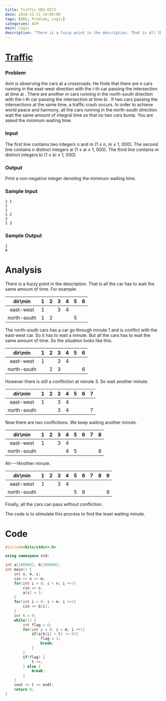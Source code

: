 ```yaml
---
title: Traffic HDU-6573
date: 2019-11-11 14:09:09
tags: [HDU, Problem, Logic]
categories: ACM
main: Logic
description: "There is a fuzzy point in the description. That is all the car has to wait the same amount of time. For example,"
---
```


# [Traffic](https://vjudge.net/problem/2578583/origin)

### Problem

Avin is observing the cars at a crossroads. He finds that there are n cars running in the east-west direction with the i-th car passing the intersection at time ai . There are another m cars running in the north-south direction with the i-th car passing the intersection at time bi . If two cars passing the intersections at the same time, a traffic crash occurs. In order to achieve world peace and harmony, all the cars running in the north-south direction wait the same amount of integral time so that no two cars bump. You are asked the minimum waiting time.

<!--more-->

### Input

The first line contains two integers n and m (1 ≤ n, m ≤ 1, 000). The second line contains n distinct integers ai (1 ≤ ai ≤ 1, 000). The third line contains m distinct integers bi (1 ≤ bi ≤ 1, 000).

### Output

Print a non-negative integer denoting the minimum waiting time.

### Sample Input

```
1 1
1
1
1 2
2
1 3
```

### Sample Output

```
1
0
```

# Analysis

There is a fuzzy point in the description. That is all the car has to wait the same amount of time. For example:

|   dir\min   |  1   |  2   |  3   |  4   |  5   |  6   |
| :---------: | :--: | :--: | :--: | :--: | :--: | :--: |
|  east-west  |  1   |      |  3   |  4   |      |      |
| north-south |  1   |  2   |      |      |  5   |      |

The north-south cars has a car go through minute 1 and is conflict with the east-west car. So it has to wait a minute. But all the cars has to wait the same amount of time. So the situation looks like this:

|   dir\min   |  1   |  2   |  3   |  4   |  5   |  6   |
| :---------: | :--: | :--: | :--: | :--: | :--: | :--: |
|  east-west  |  1   |      |  3   |  4   |      |      |
| north-south |      |  2   |  3   |      |      |  6   |

However there is still a confliction at minute 3. So wait another minute.

|   dir\min   |  1   |  2   |  3   |  4   |  5   |  6   |  7   |
| :---------: | :--: | :--: | :--: | :--: | :--: | :--: | :--: |
|  east-west  |  1   |      |  3   |  4   |      |      |      |
| north-south |      |      |  3   |  4   |      |      |  7   |

Now there are two conflictions. We keep waiting another minute.

|   dir\min   |  1   |  2   |  3   |  4   |  5   |  6   |  7   |  8   |
| :---------: | :--: | :--: | :--: | :--: | :--: | :--: | :--: | :--: |
|  east-west  |  1   |      |  3   |  4   |      |      |      |      |
| north-south |      |      |      |  4   |  5   |      |      |  8   |

Ah---!Another minute.

|   dir\min   |  1   |  2   |  3   |  4   |  5   |  6   |  7   |  8   |  9   |
| :---------: | :--: | :--: | :--: | :--: | :--: | :--: | :--: | :--: | :--: |
|  east-west  |  1   |      |  3   |  4   |      |      |      |      |      |
| north-south |      |      |      |      |  5   |  6   |      |      |  9   |

Finally, all the cars can pass without confliction.

The code is to stimulate this process to find the least waiting minute.

# Code

```c++
#include<bits/stdc++.h>

using namespace std;

int a[100000], b[100000];
int main() {
	int n, m, s;
	cin >> n >> m;
	for(int i = 0; i < n; i ++){
		cin >> s;
		a[s] = 1;
	}
	for(int i = 0; i < m; i ++){
		cin >> b[i];
	}
	int t = 0;
	while(1) {
		int flag = 0;
		for(int i = 0; i < m; i ++){
			if(a[b[i] + t] != 0){
				flag = 1;
				break;
			}
		}
		if(flag) {
			t ++;
		} else {
			break;
		}
	}
	cout << t << endl;
	return 0;
}
```
